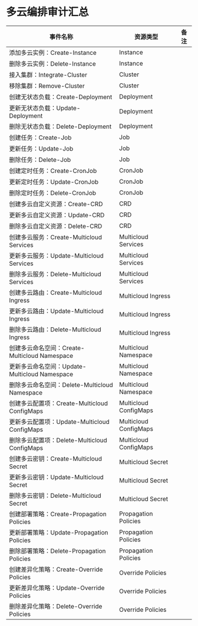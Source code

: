 # 多云编排审计汇总

| 事件名称 | 资源类型 | 备注 |
| --- | --- | --- |
| 添加多云实例：Create-Instance | Instance |     |
| 删除多云实例：Delete-Instance | Instance |     |
| 接入集群：Integrate-Cluster | Cluster |     |
| 移除集群：Remove-Cluster | Cluster |     |
| 创建无状态负载：Create-Deployment | Deployment |     |
| 更新无状态负载：Update-Deployment | Deployment |     |
| 删除无状态负载：Delete-Deployment | Deployment |     |
| 创建任务：Create-Job | Job |     |
| 更新任务：Update-Job | Job |     |
| 删除任务：Delete-Job | Job |     |
| 创建定时任务：Create-CronJob | CronJob |     |
| 更新定时任务：Update-CronJob | CronJob |     |
| 删除定时任务：Delete-CronJob | CronJob |     |
| 创建多云自定义资源：Create-CRD | CRD |     |
| 更新多云自定义资源：Update-CRD | CRD |     |
| 删除多云自定义资源：Delete-CRD | CRD |     |
| 创建多云服务：Create-Multicloud Services | Multicloud Services |     |
| 更新多云服务：Update-Multicloud Services | Multicloud Services |     |
| 删除多云服务：Delete-Multicloud Services | Multicloud Services |     |
| 创建多云路由：Create-Multicloud Ingress | Multicloud Ingress |     |
| 更新多云路由：Update-Multicloud Ingress | Multicloud Ingress |     |
| 删除多云路由：Delete-Multicloud Ingress | Multicloud Ingress |     |
| 创建多云命名空间：Create-Multicloud Namespace | Multicloud Namespace |     |
| 更新多云命名空间：Update-Multicloud Namespace | Multicloud Namespace |     |
| 删除多云命名空间：Delete-Multicloud Namespace | Multicloud Namespace |     |
| 创建多云配置项：Create-Multicloud ConfigMaps | Multicloud ConfigMaps |     |
| 更新多云配置项：Update-Multicloud ConfigMaps | Multicloud ConfigMaps |     |
| 删除多云配置项：Delete-Multicloud ConfigMaps | Multicloud ConfigMaps |     |
| 创建多云密钥：Create-Multicloud Secret | Multicloud Secret |     |
| 更新多云密钥：Update-Multicloud Secret | Multicloud Secret |     |
| 删除多云密钥：Delete-Multicloud Secret | Multicloud Secret |     |
| 创建部署策略：Create-Propagation Policies | Propagation Policies |     |
| 更新部署策略：Update-Propagation Policies | Propagation Policies |     |
| 删除部署策略：Delete-Propagation Policies | Propagation Policies |     |
| 创建差异化策略：Create-Override Policies | Override Policies |     |
| 更新差异化策略：Update-Override Policies | Override Policies |     |
| 删除差异化策略：Delete-Override Policies | Override Policies |     |